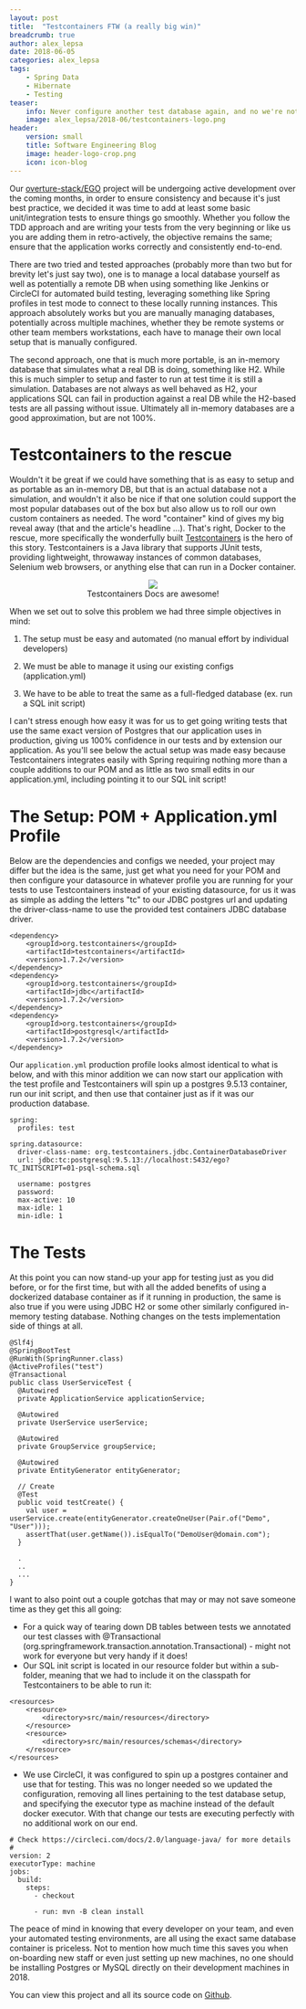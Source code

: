 ```yaml
---
layout: post
title:  "Testcontainers FTW (a really big win)"
breadcrumb: true
author: alex_lepsa
date: 2018-06-05
categories: alex_lepsa
tags:
    - Spring Data
    - Hibernate
    - Testing
teaser:
    info: Never configure another test database again, and no we're not talking about H2.
    image: alex_lepsa/2018-06/testcontainers-logo.png
header:
    version: small
    title: Software Engineering Blog
    image: header-logo-crop.png
    icon: icon-blog
---
```


Our [overture-stack/EGO](https://github.com/overture-stack/ego) project will be undergoing active development over the coming months, in order to ensure consistency and because it's just best practice, we decided it was time to add at least some basic unit/integration tests to ensure things go smoothly. Whether you follow the TDD approach and are writing your tests from the very beginning or like us you are adding them in retro-actively, the objective remains the same; ensure that the application works correctly and consistently end-to-end.

There are two tried and tested approaches (probably more than two but for brevity let's just say two), one is to manage a local database yourself as well as potentially a remote DB when using something like Jenkins or CircleCI for automated build testing, leveraging something like Spring profiles in test mode to connect to these locally running instances. This approach absolutely works but you are manually managing databases, potentially across multiple machines, whether they be remote systems or other team members workstations, each have to manage their own local setup that is manually configured.

The second approach, one that is much more portable, is an in-memory database that simulates what a real DB is doing, something like H2. While this is much simpler to setup and faster to run at test time it is still a simulation. Databases are not always as well behaved as H2, your applications SQL can fail in production against a real DB while the H2-based tests are all passing without issue. Ultimately all in-memory databases are a good approximation, but are not 100%.


# Testcontainers to the rescue

Wouldn't it be great if we could have something that is as easy to setup and as portable as an in-memory DB, but that is an actual database not a simulation, and wouldn't it also be nice if that one solution could support the most popular databases out of the box but also allow us to roll our own custom containers as needed. The word "container" kind of gives my big reveal away (that and the article's headline ...). That's right, Docker to the rescue, more specifically the wonderfully built [Testcontainers](https://www.testcontainers.org) is the hero of this story. Testcontainers is a Java library that supports JUnit tests, providing lightweight, throwaway instances of common databases, Selenium web browsers, or anything else that can run in a Docker container.

<center>
  <figure>
      <img src="{{site.urlimg}}alex_lepsa/2018-06/testcontainer-docs.png"/>  
      <figcaption>Testcontainers Docs are awesome!</figcaption>
  </figure>
</center>

When we set out to solve this problem we had three simple objectives in mind:

1.  The setup must be easy and automated (no manual effort by individual developers)

2.  We must be able to manage it using our existing configs (application.yml)

3.  We have to be able to treat the same as a full-fledged database (ex. run a SQL init script)

I can't stress enough how easy it was for us to get going writing tests that use the same exact version of Postgres that our application uses in production, giving us 100% confidence in our tests and by extension our application. As you'll see below the actual setup was made easy because Testcontainers integrates easily with Spring requiring nothing more than a couple additions to our POM and as little as two small edits in our application.yml, including pointing it to our SQL init script!


# The Setup: POM + Application.yml Profile

Below are the dependencies and configs we needed, your project may differ but the idea is the same, just get what you need for your POM and then configure your datasource in whatever profile you are running for your tests to use Testcontainers instead of your existing datasource, for us it was as simple as adding the letters "tc" to our JDBC postgres url and updating the driver-class-name to use the provided test containers JDBC database driver.

```
<dependency>
    <groupId>org.testcontainers</groupId>
    <artifactId>testcontainers</artifactId>
    <version>1.7.2</version>
</dependency>
<dependency>
    <groupId>org.testcontainers</groupId>
    <artifactId>jdbc</artifactId>
    <version>1.7.2</version>
</dependency>
<dependency>
    <groupId>org.testcontainers</groupId>
    <artifactId>postgresql</artifactId>
    <version>1.7.2</version>
</dependency>
```

Our `application.yml` production profile looks almost identical to what is below, and with this minor addition we can now start our application
with the test profile and Testcontainers will spin up a postgres 9.5.13 container, run our init script, and then use that container just as if
it was our production database.

```
spring:
  profiles: test

spring.datasource:
  driver-class-name: org.testcontainers.jdbc.ContainerDatabaseDriver
  url: jdbc:tc:postgresql:9.5.13://localhost:5432/ego?TC_INITSCRIPT=01-psql-schema.sql

  username: postgres
  password:
  max-active: 10
  max-idle: 1
  min-idle: 1
```


# The Tests

At this point you can now stand-up your app for testing just as you did before, or for the first time, but with all the added benefits of using a dockerized database container as if it running in production, the same is also true if you were using JDBC H2 or some other similarly configured in-memory testing database. Nothing changes on the tests implementation side of things at all.

```
@Slf4j
@SpringBootTest
@RunWith(SpringRunner.class)
@ActiveProfiles("test")
@Transactional
public class UserServiceTest {
  @Autowired
  private ApplicationService applicationService;

  @Autowired
  private UserService userService;

  @Autowired
  private GroupService groupService;

  @Autowired
  private EntityGenerator entityGenerator;

  // Create
  @Test
  public void testCreate() {
    val user = userService.create(entityGenerator.createOneUser(Pair.of("Demo", "User")));
    assertThat(user.getName()).isEqualTo("DemoUser@domain.com");
  }

  .
  ..
  ...
}
```

I want to also point out a couple gotchas that may or may not save someone time as they get this all going:

* For a quick way of tearing down DB tables between tests we annotated our test classes with @Transactional (org.springframework.transaction.annotation.Transactional) - might not work for everyone but very handy if it does!
* Our SQL init script is located in our resource folder but within a sub-folder, meaning that we had to include it on the
  classpath for Testcontainers to be able to run it:

```
<resources>
    <resource>
        <directory>src/main/resources</directory>
    </resource>
    <resource>
        <directory>src/main/resources/schemas</directory>
    </resource>
</resources>
```

* We use CircleCI, it was configured to spin up a postgres container and use that for testing. This was no longer needed so we updated the configuration, removing all lines pertaining to the test database setup, and specifying the executor type as machine instead of the default docker executor. With that change our tests are executing perfectly with no additional work on our end.

```
# Check https://circleci.com/docs/2.0/language-java/ for more details
#
version: 2
executorType: machine
jobs:
  build:
    steps:
      - checkout

      - run: mvn -B clean install
```

The peace of mind in knowing that every developer on your team, and even your automated testing environments, are all using the exact same database container is priceless. Not to mention how much time this saves you when on-boarding new staff or even just setting up new machines, no one should be installing Postgres or MySQL directly on their development machines in 2018.

You can view this project and all its source code on [Github](https://github.com/overture-stack/ego).
